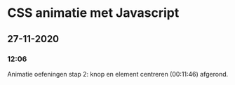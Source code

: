 # CSS animatie met Javascript
## 27-11-2020
### 12:06
Animatie oefeningen stap 2: knop en element centreren (00:11:46) afgerond.